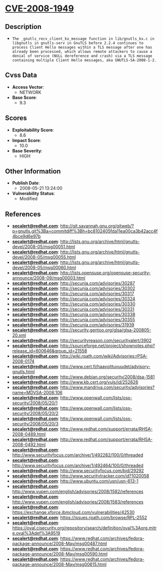 
# [CVE-2008-1949](https://cve.mitre.org/cgi-bin/cvename.cgi?name=CVE-2008-1949)

## Description

- `The _gnutls_recv_client_kx_message function in lib/gnutls_kx.c in libgnutls in gnutls-serv in GnuTLS before 2.2.4 continues to process Client Hello messages within a TLS message after one has already been processed, which allows remote attackers to cause a denial of service (NULL dereference and crash) via a TLS message containing multiple Client Hello messages, aka GNUTLS-SA-2008-1-2.`

## Cvss Data

- **Access Vector**:
  - NETWORK
- **Base Score**:
  - 9.3

## Scores

- **Exploitability Score**:
  - 8.6
- **Impact Score**:
  - 10.0
- **Base Severity**:
  - HIGH

## Other Information

- **Publish Date**:
  - 2008-05-21 13:24:00
- **Vulnerability Status**:
  - Modified

## References

- **secalert@redhat.com**: http://git.savannah.gnu.org/gitweb/?p=gnutls.git%3Ba=commitdiff%3Bh=bc8102405fda11ea00ca3b42acc4f4bce9d6e97b
- **secalert@redhat.com**: http://lists.gnu.org/archive/html/gnutls-devel/2008-05/msg00051.html
- **secalert@redhat.com**: http://lists.gnu.org/archive/html/gnutls-devel/2008-05/msg00055.html
- **secalert@redhat.com**: http://lists.gnu.org/archive/html/gnutls-devel/2008-05/msg00060.html
- **secalert@redhat.com**: http://lists.opensuse.org/opensuse-security-announce/2008-09/msg00003.html
- **secalert@redhat.com**: http://secunia.com/advisories/30287
- **secalert@redhat.com**: http://secunia.com/advisories/30302
- **secalert@redhat.com**: http://secunia.com/advisories/30317
- **secalert@redhat.com**: http://secunia.com/advisories/30324
- **secalert@redhat.com**: http://secunia.com/advisories/30330
- **secalert@redhat.com**: http://secunia.com/advisories/30331
- **secalert@redhat.com**: http://secunia.com/advisories/30338
- **secalert@redhat.com**: http://secunia.com/advisories/30355
- **secalert@redhat.com**: http://secunia.com/advisories/31939
- **secalert@redhat.com**: http://security.gentoo.org/glsa/glsa-200805-20.xml
- **secalert@redhat.com**: http://securityreason.com/securityalert/3902
- **secalert@redhat.com**: http://sourceforge.net/project/shownotes.php?release_id=600646&group_id=21558
- **secalert@redhat.com**: http://wiki.rpath.com/wiki/Advisories:rPSA-2008-0174
- **secalert@redhat.com**: http://www.cert.fi/haavoittuvuudet/advisory-gnutls.html
- **secalert@redhat.com**: http://www.debian.org/security/2008/dsa-1581
- **secalert@redhat.com**: http://www.kb.cert.org/vuls/id/252626
- **secalert@redhat.com**: http://www.mandriva.com/security/advisories?name=MDVSA-2008:106
- **secalert@redhat.com**: http://www.openwall.com/lists/oss-security/2008/05/20/1
- **secalert@redhat.com**: http://www.openwall.com/lists/oss-security/2008/05/20/2
- **secalert@redhat.com**: http://www.openwall.com/lists/oss-security/2008/05/20/3
- **secalert@redhat.com**: http://www.redhat.com/support/errata/RHSA-2008-0489.html
- **secalert@redhat.com**: http://www.redhat.com/support/errata/RHSA-2008-0492.html
- **secalert@redhat.com**: http://www.securityfocus.com/archive/1/492282/100/0/threaded
- **secalert@redhat.com**: http://www.securityfocus.com/archive/1/492464/100/0/threaded
- **secalert@redhat.com**: http://www.securityfocus.com/bid/29292
- **secalert@redhat.com**: http://www.securitytracker.com/id?1020058
- **secalert@redhat.com**: http://www.ubuntu.com/usn/usn-613-1
- **secalert@redhat.com**: http://www.vupen.com/english/advisories/2008/1582/references
- **secalert@redhat.com**: http://www.vupen.com/english/advisories/2008/1583/references
- **secalert@redhat.com**: https://exchange.xforce.ibmcloud.com/vulnerabilities/42530
- **secalert@redhat.com**: https://issues.rpath.com/browse/RPL-2552
- **secalert@redhat.com**: https://oval.cisecurity.org/repository/search/definition/oval%3Aorg.mitre.oval%3Adef%3A9519
- **secalert@redhat.com**: https://www.redhat.com/archives/fedora-package-announce/2008-May/msg00487.html
- **secalert@redhat.com**: https://www.redhat.com/archives/fedora-package-announce/2008-May/msg00590.html
- **secalert@redhat.com**: https://www.redhat.com/archives/fedora-package-announce/2008-May/msg00615.html

